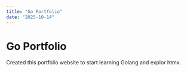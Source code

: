 ```yaml
---
title: "Go Portfolio"
date: "2025-10-14"
---
```


# Go Portfolio

Created this portfolio website to start learning Golang and explor htmx.
